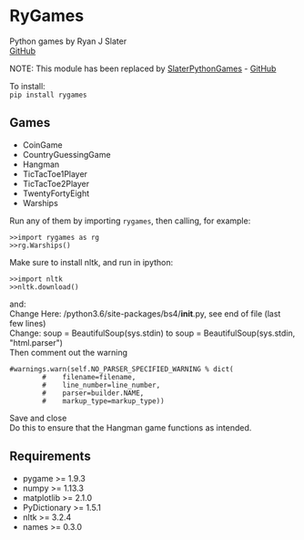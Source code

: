 # RyGames

Python games by Ryan J Slater<br>
[GitHub](https://github.com/rjslater2000/RyGames)

NOTE: This module has been replaced by [SlaterPythonGames](https://pypi.org/project/SlaterPythonGames/) - [GitHub](https://github.com/rjslater2000/SlaterPythonGames)

To install:<br>
`pip install rygames`

## Games

* CoinGame
* CountryGuessingGame
* Hangman
* TicTacToe1Player
* TicTacToe2Player
* TwentyFortyEight
* Warships

Run any of them by importing `rygames`, then calling, for example:

```
>>import rygames as rg
>>rg.Warships()
```

Make sure to install nltk, and run in ipython:

```
>>import nltk
>>nltk.download()
```

and:<br>
Change Here: /python3.6/site-packages/bs4/__init__.py, see end of file (last few lines)<br>
Change: soup = BeautifulSoup(sys.stdin) to soup = BeautifulSoup(sys.stdin, "html.parser")<br>
Then comment out the warning

```
#warnings.warn(self.NO_PARSER_SPECIFIED_WARNING % dict(
        #    filename=filename,
        #    line_number=line_number,
        #    parser=builder.NAME,
        #    markup_type=markup_type))
```

Save and close<br>
Do this to ensure that the Hangman game functions as intended.

## Requirements

* pygame >= 1.9.3
* numpy >= 1.13.3
* matplotlib >= 2.1.0
* PyDictionary >= 1.5.1
* nltk >= 3.2.4
* names >= 0.3.0
